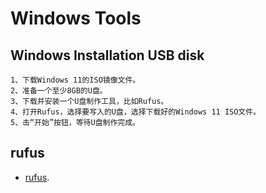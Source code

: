 # Windows Tools

## Windows Installation USB disk

```
1、下载Windows 11的ISO镜像文件。
2、准备一个至少8GB的U盘。
3、下载并安装一个U盘制作工具，比如Rufus。
4、打开Rufus，选择要写入的U盘，选择下载好的Windows 11 ISO文件。
5、击“开始”按钮，等待U盘制作完成。
```

##  rufus

-  [rufus](https://rufus.ie/en/).
